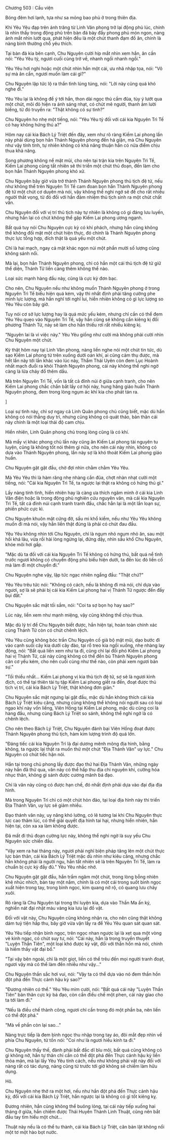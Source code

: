 




Chương 503 : Cầu viện


Bóng đêm hơi lạnh, tựa như sa mỏng bao phủ ở trong thiên địa.

Khi Yêu Yêu đạp trên ánh trăng từ Linh Văn phong trở lại động phủ lúc, chính là nhìn thấy trong động phủ trên bàn đá bày đầy phong phú món ngon, nàng ánh mắt nhìn lướt qua, phát hiện đều là một chút thanh đạm đồ ăn, chính là nàng bình thường chỗ yêu thích.

Tại bàn đá kia bên cạnh, Chu Nguyên cười híp mắt nhìn xem hắn, ân cần nói: "Yêu Yêu tỷ, ngươi cuối cùng trở về, nhanh ngồi nhanh ngồi."

Yêu Yêu hơi nghi hoặc một chút nhìn hắn một cái, ưu nhã nhập tọa, nói: "Vô sự mà ân cần, ngươi muốn làm cái gì?"

Chu Nguyên lập tức lộ ra thần tình lúng túng, nói: "Lời này cũng quá khó nghe đi."

Yêu Yêu lại là không để ý tới hắn, thon dài ngọc thủ cầm đũa, tùy ý lướt qua một chút, môi đỏ hiện ra ánh sáng nhạt, có chút mê người, thanh âm lười biếng, từ đó truyền ra: "Thật không có sự tình?"

Chu Nguyên ho nhẹ một tiếng, nói: "Yêu Yêu tỷ đối với cái kia Nguyên Trì Tế có hay không hứng thú a?"

Hôm nay cái kia Bách Lý Triệt đến đây, xem như rõ ràng Kiếm Lai phong lần này phải dùng bọn hắn Thánh Nguyên phong đến hả giận, mà Chu Nguyên như vậy tính tình, tự nhiên không có khả năng thuận hắn có nửa điểm chịu thua khả năng.

Song phương không nể mặt mũi, cho nên tại trận kia trên Nguyên Trì Tế, Kiếm Lai phong cũng tất nhiên sẽ thi triển một chút thủ đoạn, đến làm cho bọn hắn Thánh Nguyên phong khó xử.

Chu Nguyên bây giờ vừa trở thành Thánh Nguyên phong thủ tịch đệ tử, nếu như không thể trên Nguyên Trì Tế cam đoan bọn hắn Thánh Nguyên phong đệ tử một chút cơ duyên mà nói, vậy không thể nghi ngờ sẽ để cho rất nhiều người thất vọng, từ đó đối với hắn đảm nhiệm thủ tịch sinh ra một chút chất vấn.

Chu Nguyên đối với vị trí thủ tịch này tự nhiên là không có gì đáng lưu luyến, nhưng hắn lại có chút không thể gặp Kiếm Lai phong ương ngạnh.

Bất quá tuy nói Chu Nguyên cực kỳ có khí phách, nhưng hắn cũng không thể không đối mặt một chút hiện thực, đó chính là Thánh Nguyên phong thực lực tổng hợp, đích thật là quá yếu một chút.

Chỉ là hai mạch, ngay cả mặt khác ngọn núi một phần mười số lượng cũng không sánh nổi.

Mà lại, bọn hắn Thánh Nguyên phong, chỉ có hắn một cái thủ tịch đệ tử giữ thể diện, Thánh Tử liền càng thêm không thể nào.

Loại sức mạnh hàng đầu này, cũng là cực kỳ đơn bạc.

Cho nên, Chu Nguyên nếu như không muốn Thánh Nguyên phong ở trong Nguyên Trì Tế biểu hiện quá kém, vậy thì nhất định phải tăng cường phe mình lực lượng, mà hắn nghĩ tới nghĩ lui, hiển nhiên không có gì lực lượng so Yêu Yêu còn bây giờ.

Tuy nói cơ sở lực lượng hay là quá mức yếu kém, nhưng chỉ cần có thể đem Yêu Yêu quẹo vào Nguyên Trì Tế, vậy hắn cũng sẽ không cần kiêng kị đối phương Thánh Tử, này sẽ làm cho hắn thiếu rơi rất nhiều kiêng kị.

"Nguyên lai là vì việc này." Yêu Yêu giống như cười mà không phải cười nhìn Chu Nguyên một chút.

Kỳ thật hôm nay tại Linh Văn phong, nàng liền nghe nói một chút tin tức, dù sao Kiếm Lai phong từ trên xuống dưới oán khí, ai cũng cảm thụ được, mà hết lần này tới lần khác vào lúc này, Thẩm Thái Uyên còn đem Lục Hoành nhất mạch đuổi ra khỏi Thánh Nguyên phong, cái này không thể nghi ngờ càng là lửa cháy đổ thêm dầu.

Mà trên Nguyên Trì Tế, vốn là tất cả đỉnh núi ở giữa cạnh tranh, cho nên Kiếm Lai phong chắc chắn bắt lấy cơ hội này, hung hăng giáo huấn Thánh Nguyên phong, đem trong lòng ngụm ác khí kia cho phát tán ra.

]

Loại sự tình này, chỉ sợ ngay cả Linh Quân phong chủ cũng biết, mặc dù hắn không có nói thẳng duy trì, nhưng cũng không có quát tháo, bản thân cái này chính là một loại thái độ cam chịu.

Hiển nhiên, Linh Quân phong chủ trong lòng cũng là có khí.

Mà mấy vị khác phong chủ lần này cũng ăn Kiếm Lai phong tài nguyên tu luyện, cũng là không tốt nói thêm gì nữa, cho nên cái này nhìn, không có dựa vào Thánh Nguyên phong, lần này sợ là khó thoát Kiếm Lai phong giáo huấn.

Chu Nguyên gật gật đầu, chờ đợi nhìn chằm chằm Yêu Yêu.

Mà Yêu Yêu thì là hàm răng nhẹ nhàng cắn đũa, chợt nhàn nhạt cười một tiếng, nói: "Cái kia Nguyên Trì Tế, ta ngược lại thật ra không có hứng thú gì."

Lấy nàng tính tình, hiển nhiên hay là càng ưa thích ngâm mình ở cái kia Linh Văn điện hoặc là trong động phủ nghiên cứu nguyên văn, mà cái kia Nguyên Trì Tế, tất cả đỉnh núi cạnh tranh tranh đấu, chắc hẳn lại là một lần loạn sự, phiền phức cực kì.

Chu Nguyên khuôn mặt cứng đờ, sầu mi khổ kiểm, nếu như Yêu Yêu không muốn đi mà nói, vậy hắn liền thật đúng là phải có chút đau đầu.

Yêu Yêu không nhìn tới Chu Nguyên, chỉ là ngụm nhỏ ngụm nhỏ ăn, sau một hồi khá lâu, vừa rồi hài lòng ngừng lại, đứng dậy, nhìn sầu khổ Chu Nguyên, khóe môi hơi gấp.

"Mặc dù ta đối với cái kia Nguyên Trì Tế không có hứng thú, bất quá nể tình trước ngươi không có chuyển động phủ biểu hiện dưới, ta đến lúc đó liền cố mà làm đi một chuyến đi."

Chu Nguyên nghe vậy, lập tức ngạc nhiên ngẩng đầu: "Thật chứ?"

Yêu Yêu trêu tức nói: "Không có cách, nếu là không đi mà nói, chỉ dựa vào ngươi, sợ là sẽ phải bị cái kia Kiếm Lai phong hai vị Thánh Tử ngược đến đầy bụi đất."

Chu Nguyên sắc mặt tối sầm, nói: "Coi ta sợ bọn họ hay sao?"

Lúc này, liền xem như mạnh miệng, vậy cũng không thể chịu thua.

Mặc dù lý trí để Chu Nguyên biết được, hắn hiện tại, hoàn toàn chính xác cùng Thánh Tử còn có chút chênh lệch.

Yêu Yêu cũng không bóc trần Chu Nguyên cố giả bộ mặt mũi, dạo bước đi vào cạnh suối cây kia dưới cây đào, tại rổ treo kia ngồi xuống, nhẹ nhàng lay động, nói: "Bất quá liền xem như ta đi, cũng chỉ lại đối phó Kiếm Lai phong hai vị Thánh Tử, cái này cũng không có thể đền bù Thánh Nguyên phong căn cơ yếu kém, cho nên cuối cùng như thế nào, còn phải xem ngươi bản sự."

"Tối thiểu nhất... Kiếm Lai phong vị kia thủ tịch đệ tử, sợ sẽ là ngươi kình địch, có thể tại thiên tài tụ tập Kiếm Lai phong giết ra đến, đoạt được thủ tịch vị trí, cái kia Bách Lý Triệt, thật không đơn giản."

Chu Nguyên sắc mặt ngưng lại gật đầu, mặc dù hắn không thích cái kia Bách Lý Triệt kiêu căng, nhưng cũng không thể không nói người sau có loại ngạo khí này vốn liếng, Viên Hồng tại Kiếm Lai phong, mặc dù cũng coi là hàng đầu, nhưng cùng Bách Lý Triệt so sánh, không thể nghi ngờ là có chênh lệch.

Cho nên theo Bách Lý Triệt, Chu Nguyên đánh bại Viên Hồng đoạt được Thánh Nguyên phong thủ tịch, hàm kim lượng trình độ quá lớn.

"Đáng tiếc cái kia Nguyên Trì là đại dương mênh mông địa hình, bằng không, ta ngược lại thật ra muốn thử một chút "Địa Thánh Văn" uy lực." Chu Nguyên có chút tiếc hận nói.

Hắn tại trong chủ phong lấy được đạo thứ hai Địa Thánh Văn, những ngày này hắn đã thử qua, văn này có thể hấp thu địa chi nguyên khí, cường hóa nhục thân, không gì sánh được cương mãnh bá đạo.

Chỉ là văn này cũng có được hạn chế, đó nhất định phải dựa vào đại địa địa hình.

Mà trong Nguyên Trì chỉ có một chút hòn đảo, tại loại địa hình này thi triển Địa Thánh Văn, uy lực sẽ giảm nhiều.

Đạo thánh văn này, uy năng khó lường, có lẽ tương lai khi Chu Nguyên thực lực cao thâm lúc, có thể giải quyết địa hình tai hại, nhưng hiển nhiên, hắn hiện tại, còn xa xa làm không được.

Đã mất đi thủ đoạn cường lực này, không thể nghi ngờ là suy yếu Chu Nguyên sức chiến đấu.

"Vậy xem ra hai tháng này, ngươi phải nghĩ biện pháp tăng lên một chút thực lực bản thân, cái kia Bách Lý Triệt mặc dù nhìn như kiêu căng, nhưng chắc hẳn không phải là người ngu, hắn tất nhiên sẽ là trên Nguyên Trì Tế, làm ra chuẩn bị cực kỳ đầy đủ." Yêu Yêu nhắc nhở.

Chu Nguyên gật gật đầu, hắn trầm ngâm một chút, trong lòng bỗng nhiên khẽ nhúc nhích, bàn tay một nắm, chính là có một cái trong suốt bình ngọc xuất hiện trong tay, trong bình ngọc, kim quang nở rộ, có quang lưu chảy xuôi.

Rõ ràng là Chu Nguyên tại trong thí luyện kia, dựa vào Thần Ma ấn ký, nghiền nát đại nhật màu vàng kia lưu lại đồ vật.

Đối với vật này, Chu Nguyên cũng không nhận ra, cho nên cũng thật không dám tuỳ tiện hấp thu, bây giờ vừa vặn lấy ra để Yêu Yêu quan sát quan sát.

Yêu Yêu tiếp nhận bình ngọc, trên ngọc nhan ngược lại là xẹt qua một vòng vẻ kinh ngạc, có chút suy tư, nói: "Cái này, hẳn là trong truyền thuyết "Luyện Thần Tiên", một loại khó được kỳ vật, đối với thần hồn mà nói, chính là hiếm thấy vật đại bổ."

"Tại vậy bên ngoài, chỉ là một giọt, liền có thể trêu đến mọi người tranh đoạt, ngươi vậy mà có thể làm đến nhiều như vậy..."

Chu Nguyên thần sắc hơi vui, nói: "Vậy ta có thể dựa vào nó đem thần hồn đột phá đến Thực cảnh hậu kỳ sao?"

"Đương nhiên có thể." Yêu Yêu mỉm cười, nói: "Bất quá cái này "Luyện Thần Tiên" bản thân cực kỳ bá đạo, còn cần điều chế một phen, cái này giao cho ta tới làm đi."

"Nếu là điều chế thành công, ngươi chỉ cần trong đó một phần ba, nên liền có thể đột phá."

"Mà về phần còn lại sao..."

Nàng trực tiếp là đem bình ngọc thu nhập trong tay áo, đôi mắt đẹp nhìn về phía Chu Nguyên, từ tốn nói: "Coi như là ngươi hiếu kính ta đi."

Chu Nguyên thấy thế, đành phải bất đắc dĩ bĩu môi, bất quá cũng không có gì không nỡ, hắn tự thân chỉ cần có thể đột phá đến Thực cảnh hậu kỳ liền thỏa mãn, mà lại lấy Yêu Yêu tính cách, nếu như không phải vật này đối với nàng rất có tác dụng, nàng cũng từ trước tới giờ không sẽ chiếm làm hữu dụng.

Hô.

Chu Nguyên nhẹ thở ra một hơi, nếu như hắn đột phá đến Thực cảnh hậu kỳ, đối với cái kia Bách Lý Triệt, hắn ngược lại là không có gì tốt kiêng kỵ.

Đương nhiên, hắn cũng không thể buông lỏng, tại cái này tiếp xuống hai tháng ở giữa, hắn chiếm được Thái Huyền Thánh Linh Thuật, cũng nên bắt đầu tay tìm hiểu một chút...

Thuật này nếu là có thể tu thành, cái kia Bách Lý Triệt, căn bản lật không nổi một tơ một hào bọt nước.




